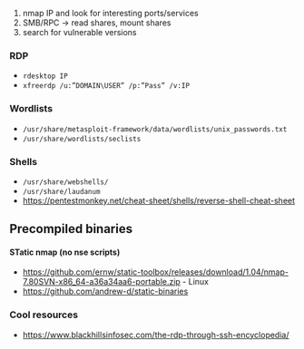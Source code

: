 1. nmap IP and look for interesting ports/services
2. SMB/RPC -> read shares, mount shares
3. search for vulnerable versions

### RDP
* `rdesktop IP`
* `xfreerdp /u:”DOMAIN\USER” /p:”Pass” /v:IP`

### Wordlists
* `/usr/share/metasploit-framework/data/wordlists/unix_passwords.txt`
* `/usr/share/wordlists/seclists`

### Shells
* `/usr/share/webshells/`
* `/usr/share/laudanum`
* https://pentestmonkey.net/cheat-sheet/shells/reverse-shell-cheat-sheet

## Precompiled binaries
#### STatic nmap (no nse scripts)
* https://github.com/ernw/static-toolbox/releases/download/1.04/nmap-7.80SVN-x86_64-a36a34aa6-portable.zip - Linux
* https://github.com/andrew-d/static-binaries

### Cool resources
* https://www.blackhillsinfosec.com/the-rdp-through-ssh-encyclopedia/
